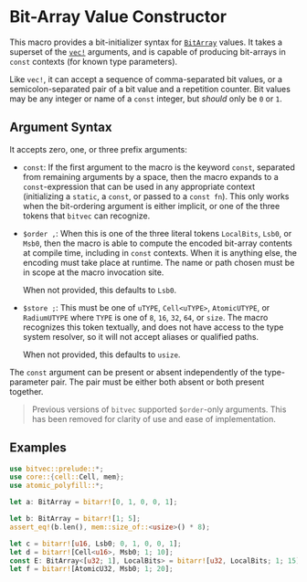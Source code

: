 # Bit-Array Value Constructor

This macro provides a bit-initializer syntax for [`BitArray`] values. It takes a
superset of the [`vec!`] arguments, and is capable of producing bit-arrays in
`const` contexts (for known type parameters).

Like `vec!`, it can accept a sequence of comma-separated bit values, or a
semicolon-separated pair of a bit value and a repetition counter. Bit values may
be any integer or name of a `const` integer, but _should_ only be `0` or `1`.

## Argument Syntax

It accepts zero, one, or three prefix arguments:

- `const`: If the first argument to the macro is the keyword `const`, separated
  from remaining arguments by a space, then the macro expands to a
  `const`-expression that can be used in any appropriate context (initializing
  a `static`, a `const`, or passed to a `const fn`). This only works when the
  bit-ordering argument is either implicit, or one of the three tokens that
  `bitvec` can recognize.
- `$order ,`: When this is one of the three literal tokens `LocalBits`, `Lsb0`,
  or `Msb0`, then the macro is able to compute the encoded bit-array contents at
  compile time, including in `const` contexts. When it is anything else, the
  encoding must take place at runtime. The name or path chosen must be in scope
  at the macro invocation site.

  When not provided, this defaults to `Lsb0`.

- `$store ;`: This must be one of `uTYPE`, `Cell<uTYPE>`, `AtomicUTYPE`, or
  `RadiumUTYPE` where `TYPE` is one of `8`, `16`, `32`, `64`, or `size`. The
  macro recognizes this token textually, and does not have access to the type
  system resolver, so it will not accept aliases or qualified paths.

  When not provided, this defaults to `usize`.

The `const` argument can be present or absent independently of the
type-parameter pair. The pair must be either both absent or both present
together.

> Previous versions of `bitvec` supported `$order`-only arguments. This has been
> removed for clarity of use and ease of implementation.

## Examples

```rust
use bitvec::prelude::*;
use core::{cell::Cell, mem};
use atomic_polyfill::*;

let a: BitArray = bitarr![0, 1, 0, 0, 1];

let b: BitArray = bitarr![1; 5];
assert_eq!(b.len(), mem::size_of::<usize>() * 8);

let c = bitarr![u16, Lsb0; 0, 1, 0, 0, 1];
let d = bitarr![Cell<u16>, Msb0; 1; 10];
const E: BitArray<[u32; 1], LocalBits> = bitarr![u32, LocalBits; 1; 15];
let f = bitarr![AtomicU32, Msb0; 1; 20];
```

[`BitArray`]: crate::array::BitArray
[`vec!`]: macro@alloc::vec
